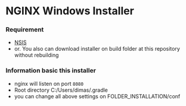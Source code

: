 # NGINX Windows Installer

### Requirement
- [NSIS](https://nsis.sourceforge.io/Download)
- or. You also can download installer on build folder at this repository without rebuilding

### Information basic this installer
- nginx will listen on port `8080`
- Root directory C:/Users/dimas/.gradle
- you can change all above settings on FOLDER_INSTALLATION/conf